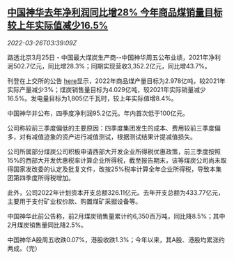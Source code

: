 <!--1648267262000-->
[中国神华去年净利润同比增28% 今年商品煤销量目标较上年实际值减少16.5%](https://cn.reuters.com/article/china-shenhua-2021-profit-0326-idCNKCS2LN03I)
------

<div><i>2022-03-26T03:39:09Z</i></div><p>路透北京3月25日 - 中国最大煤炭生产商--中国神华周五公布业绩，2021年净利润502.7亿元，同比增28.3%；同期实现营收3,352.2亿元，同比增43.7%。</p><p>刊登在上交所的公告 <a href="http://static.sse.com.cn/disclosure/listedinfo/announcement/c/new/2022-03-26/601088_20220326_11_nFdHUKAc.pdf">here</a>显示，2022年商品煤产量目标为2.978亿吨，较2021年实际产量减少3%；煤炭销售量目标为4.029亿吨，较2021年实际销量减少16.5%。发电量目标为1,805亿千瓦时，较上年实际值增8.4%。</p><p>中国神华并公布，四季度净利润95.2亿元。年内首次低于100亿元。</p><p>公司称较前三季度偏低的主要原因：四季度集团发生的成本、费用较前三季度偏多，对有减值迹象的资产进行减值测试，根据测试结果计提减值损失。</p><p>公司所属部分煤炭公司积极申请西部大开发企业所得税优惠政策，前三季度按照15%的西部大开发优惠税率计算企业所得税，截至报告期末，该等煤炭公司尚未取得国家发改委的认定及批复文件，改按25%税率计算全年企业所得税，导致本集团第四季度所得税增加。</p><p>此外，公司2022年计划资本开支总额326.11亿元。去年开支总额为433.77亿元，主要用于支付矿业权价款、购置煤矿采掘设备等。</p><p>中国神华此前公告称，前2月煤炭销售量累计约6,350百万吨，同比降8.5%；其中2月煤炭销售量同比降2.5%。</p><p>中国神华A股周五收跌0.07%，港股收跌1.3%；今年以来，其A股、港股均累涨约两成。（完）</p>
